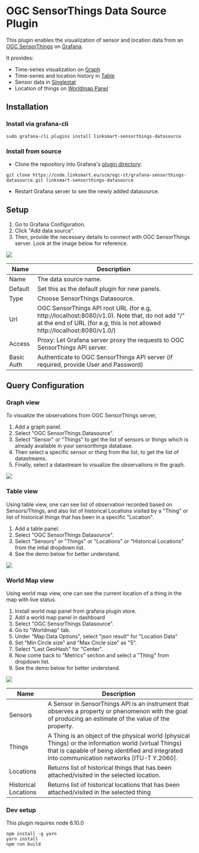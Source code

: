 # OGC SensorThings Data Source Plugin
This plugin enables the visualization of sensor and location data from an [OGC SensorThings](https://github.com/opengeospatial/sensorthings) on [Grafana](http://grafana.org/).

It provides:
* Time-series visualization on [Graph](https://grafana.com/plugins/graph)
* Time-series and location history in [Table](https://grafana.com/plugins/table)
* Sensor data in [Singlestat](https://grafana.com/plugins/singlestat)
* Location of things on [Worldmap Panel](https://grafana.com/plugins/grafana-worldmap-panel)

## Installation

### Install via grafana-cli
```
sudo grafana-cli plugins install linksmart-sensorthings-datasource
```

### Install from source

* Clone the repository into Grafana's [plugin directory](http://docs.grafana.org/plugins/installation/#grafana-plugin-directory):
```
git clone https://code.linksmart.eu/scm/ogc-st/grafana-sensorthings-datasource.git linksmart-sensorthings-datasource
```
* Restart Grafana server to see the newly added datasource.

## Setup

1. Go to Grafana Configuration.
2. Click "Add data source".
3. Then, provide the necessary details to connect with OGC SensorThings server. Look at the image below for reference.

![](https://code.linksmart.eu/projects/OGC-ST/repos/grafana-sensorthings-datasource/raw/img/datasource_setup.png)

Name | Description
------------ | -------------
Name | The data source name.
Default | Set this as the default plugin for new panels.
Type | Choose SensorThings Datasource.
Url | OGC SensorThings API root URL (for e.g, http://localhost:8080/v1.0). Note that, do not add "/" at the end of URL (for e.g, this is not allowed http://localhost:8080/v1.0/)
Access | Proxy: Let Grafana server proxy the requests to OGC SensorThings API server.
Basic Auth | Authenticate to OGC SensorThings API server (if required, provide User and Password)

## Query Configuration

### Graph view
To visualize the observations from OGC SensorThings server,

1. Add a graph panel.
2. Select "OGC SensorThings Datasource".
3. Select "Sensor" or "Things" to get the list of sensors or things which is already available in your sensorthings database.
4. Then select a specific sensor or thing from the list, to get the list of datastreams.
5. Finally, select a datastream to visualize the observations in the graph.

![](https://code.linksmart.eu/projects/OGC-ST/repos/grafana-sensorthings-datasource/raw/img/graph_demo.gif)

### Table view
Using table view, one can see list of observation recorded based on Sensors/Things, and also list of historical Locations visited by a "Thing" or list of historical things that has been in a specific "Location".

1. Add a table panel.
2. Select "OGC SensorThings Datasource".
3. Select "Sensors" or "Things" or "Locations" or "Historical Locations" from the intial dropdown list.
4. See the demo below for better understand.

![](https://code.linksmart.eu/projects/OGC-ST/repos/grafana-sensorthings-datasource/raw/img/table_demo.gif)

### World Map view
Using world map view, one can see the current location of a thing in the map with live status.

1. Install world map panel from grafana plugin store.
2. Add a world map panel in dashboard
3. Select "OGC SensorThings Datasource".
4. Go to "Worldmap" tab.
5. Under "Map Data Options", select "json result" for "Location Data"
6. Set "Min Circle size" and "Max Circle size" as "5".
7. Select "Last GeoHash" for "Center".
8. Now come back to "Metrics" section and select a "Thing" from dropdown list.
9. See the demo below for better understand.

![](https://code.linksmart.eu/projects/OGC-ST/repos/grafana-sensorthings-datasource/raw/img/map_demo.gif)


Name | Description
------------ | -------------
Sensors | A Sensor in SensorThings API is an instrument that observes a property or phenomenon with the goal of producing an estimate of the value of the property.
Things | A Thing is an object of the physical world (physical Things) or the information world (virtual Things) that is capable of being identified and integrated into communication networks [ITU-T Y.2060].
Locations | Returns list of historical things that has been attached/visited in the selected location.
Historical Locations | Returns list of historical locations that has been  attached/visited in the selected thing

### Dev setup

This plugin requires node 6.10.0
```
npm install -g yarn
yarn install
npm run build
```
